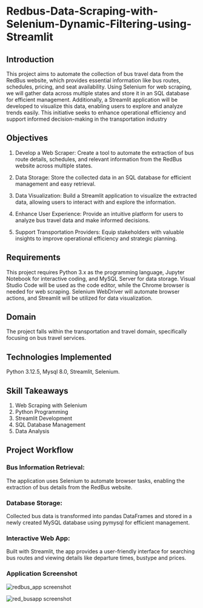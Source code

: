 # Redbus-Data-Scraping-with-Selenium-Dynamic-Filtering-using-Streamlit
##  Introduction
This project aims to automate the collection of bus travel data from the RedBus website, which provides essential information like bus routes, schedules, pricing, and seat availability. Using Selenium for web scraping, we will gather data across multiple states and store it in an SQL database for efficient management. Additionally, a Streamlit application will be developed to visualize this data, enabling users to explore and analyze trends easily. This initiative seeks to enhance operational efficiency and support informed decision-making in the transportation industry
## Objectives
1. Develop a Web Scraper: Create a tool to automate the extraction of bus route details, schedules, and relevant information from the RedBus website across multiple states.

2. Data Storage: Store the collected data in an SQL database for efficient management and easy retrieval.

3. Data Visualization: Build a Streamlit application to visualize the extracted data, allowing users to interact with and explore the information.

4. Enhance User Experience: Provide an intuitive platform for users to analyze bus travel data and make informed decisions.

5. Support Transportation Providers: Equip stakeholders with valuable insights to improve operational efficiency and strategic planning.

## Requirements
This project requires Python 3.x as the programming language, Jupyter Notebook for interactive coding, and MySQL Server for data storage. Visual Studio Code will be used as the code editor, while the Chrome 
browser is needed for web scraping. Selenium WebDriver will automate browser actions, and Streamlit will be utilized for data visualization.

## Domain
The project falls within the transportation and travel domain, specifically focusing on bus travel services.

## Technologies Implemented
Python 3.12.5,
Mysql 8.0,
Streamlit,
Selenium.

## Skill Takeaways
1. Web Scraping with Selenium
2. Python Programming
3. Streamlit Development
4. SQL Database Management
5. Data Analysis

## Project Workflow
### Bus Information Retrieval:
The application uses Selenium to automate browser tasks, enabling the extraction of bus details from the RedBus website.
### Database Storage:
Collected bus data is transformed into pandas DataFrames and stored in a newly created MySQL database using pymysql for efficient management.
### Interactive Web App:
Built with Streamlit, the app provides a user-friendly interface for searching bus routes and viewing details like departure times, bustype and prices.

### Application Screenshot

![redbus_app screenshot](https://github.com/user-attachments/assets/3c4c788a-d1c7-4bf3-a948-1b7fd3801230)

![red_busapp screenshot](https://github.com/user-attachments/assets/7e622f47-b996-4e71-ba21-eba44fe0816d)


